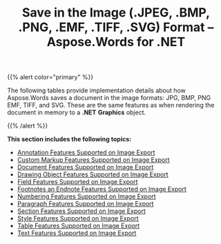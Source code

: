 ﻿---
title: Save in the Image (.JPEG, .BMP, .PNG, .EMF, .TIFF, .SVG) Format – Aspose.Words for .NET
articleTitle: Save in the Image (.JPEG, .BMP, .PNG, .EMF, .TIFF, .SVG) Format
linktitle: Save in the Image (.JPEG, .BMP, .PNG, .EMF, .TIFF, .SVG) Format
description: "Aspose.Words for .NET allows you to work with various features supported when saving to image formats: JPEG, BMP, PNG, TIFF, SVG, etc."
type: docs
weight: 80
url: /net/save-in-the-image-jpeg-bmp-png-emf-tiff-svg-format/
---

{{% alert color="primary" %}} 

The following tables provide implementation details about how Aspose.Words saves a document in the image formats: JPG, BMP, PNG EMF, TIFF, and SVG. These are the same features as when rendering the document in memory to a **.NET** **Graphics** object.

{{% /alert %}} 

**This section includes the following topics:** 

- [Annotation Features Supported on Image Export](/words/net/annotation-features-supported-on-image-export/)
- [Custom Markup Features Supported on Image Export](/words/net/custom-markup-features-supported-on-image-export/)
- [Document Features Supported on Image Export](/words/net/document-features-supported-on-image-export/)
- [Drawing Object Features Supported on Image Export](/words/net/drawing-object-features-supported-on-image-export/)
- [Field Features Supported on Image Export](/words/net/field-features-supported-on-image-export/)
- [Footnotes an Endnote Features Supported on Image Export](/words/net/footnotes-and-endnote-features-supported-on-image-export/)
- [Numbering Features Supported on Image Export](/words/net/numbering-features-supported-on-image-export/)
- [Paragraph Features Supported on Image Export](/words/net/paragraph-features-supported-on-image-export/)
- [Section Features Supported on Image Export](/words/net/section-features-supported-on-image-export/)
- [Style Features Supported on Image Export](/words/net/style-features-supported-on-image-export/)
- [Table Features Supported on Image Export](/words/net/table-features-supported-on-image-export/)
- [Text Features Supported on Image Export](/words/net/text-features-supported-on-image-export/)
